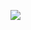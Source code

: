 ﻿[![](https://www.herokucdn.com/deploy/button.png)](https://heroku.com/deploy?template=https://github.com/ndf45lkt5m/huiy80.git)
